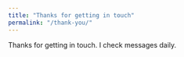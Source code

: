 ```yaml
---
title: "Thanks for getting in touch"
permalink: "/thank-you/"
---
```

Thanks for getting in touch. I check messages daily.